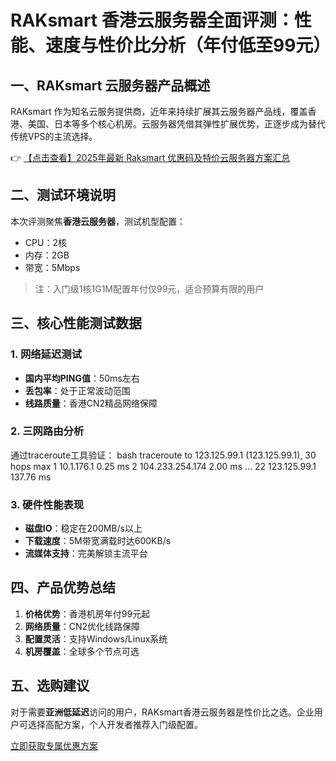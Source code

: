 # RAKsmart 香港云服务器全面评测：性能、速度与性价比分析（年付低至99元）

## 一、RAKsmart 云服务器产品概述

RAKsmart 作为知名云服务提供商，近年来持续扩展其云服务器产品线，覆盖香港、美国、日本等多个核心机房。云服务器凭借其弹性扩展优势，正逐步成为替代传统VPS的主流选择。

👉 [【点击查看】2025年最新 Raksmart 优惠码及特价云服务器方案汇总](https://bit.ly/raksmart)

## 二、测试环境说明

本次评测聚焦**香港云服务器**，测试机型配置：
- CPU：2核
- 内存：2GB
- 带宽：5Mbps

> 注：入门级1核1G1M配置年付仅99元，适合预算有限的用户

## 三、核心性能测试数据

### 1. 网络延迟测试
- **国内平均PING值**：50ms左右
- **丢包率**：处于正常波动范围
- **线路质量**：香港CN2精品网络保障

### 2. 三网路由分析
通过traceroute工具验证：
bash
traceroute to 123.125.99.1 (123.125.99.1), 30 hops max
1  10.1.176.1  0.25 ms
2  104.233.254.174  2.00 ms
...
22  123.125.99.1  137.76 ms

### 3. 硬件性能表现
- **磁盘IO**：稳定在200MB/s以上
- **下载速度**：5M带宽满载时达600KB/s
- **流媒体支持**：完美解锁主流平台

## 四、产品优势总结

1. **价格优势**：香港机房年付99元起
2. **网络质量**：CN2优化线路保障
3. **配置灵活**：支持Windows/Linux系统
4. **机房覆盖**：全球多个节点可选

## 五、选购建议

对于需要**亚洲低延迟**访问的用户，RAKsmart香港云服务器是性价比之选。企业用户可选择高配方案，个人开发者推荐入门级配置。

[立即获取专属优惠方案](https://bit.ly/raksmart)